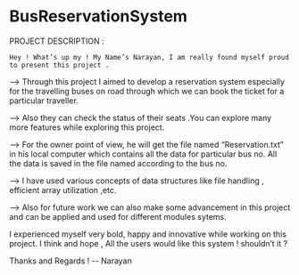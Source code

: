 # BusReservationSystem

PROJECT DESCRIPTION :

    Hey ! What’s up my ! My Name’s Narayan, I am really found myself proud to present this project .

  -->   Through this project I aimed to develop a reservation system  especially for the travelling buses on road through which we can book the  ticket for a particular traveller.
  
  -->   Also they can check the status of their seats .You can explore many more features while exploring this project.

  -->   For the owner point of view, he will get the file named  “Reservation.txt” in his local computer which contains all the data for  particular bus no. All the data is saved         in the file named according to the bus no.

  -->   I have used various concepts of data structures like file handling , efficient  array utilization ,etc. 


  -->   Also for future work we can also make some advancement in this project and can be applied and used for different modules sytems.


I experienced myself very bold, happy and innovative while working on this project.
I think and hope , All the users would like this system ! shouldn’t it ?


Thanks and Regards !
-- Narayan 
